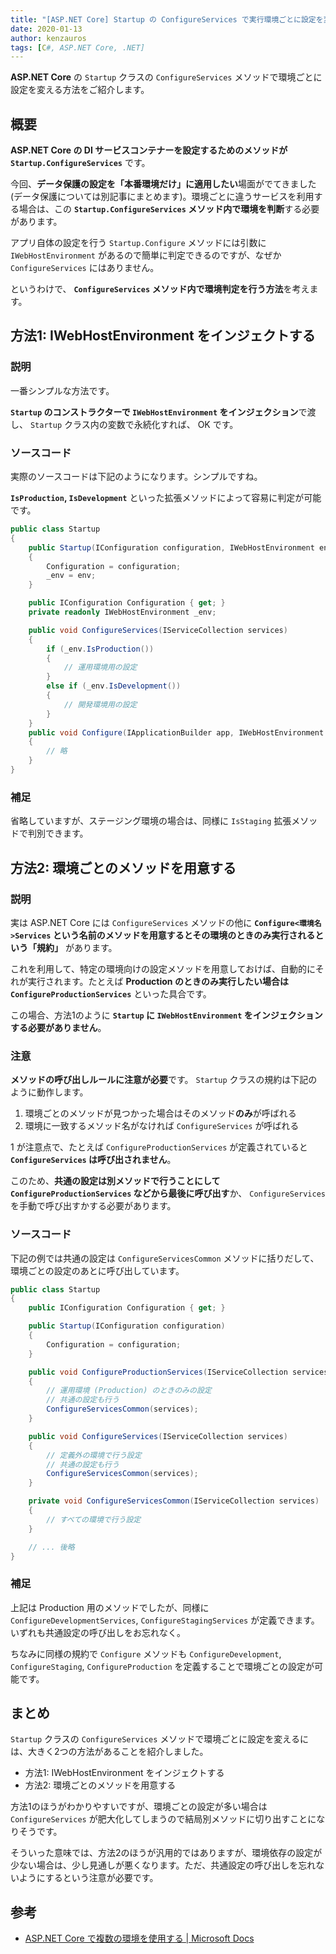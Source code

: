 ```yaml
---
title: "[ASP.NET Core] Startup の ConfigureServices で実行環境ごとに設定を変えるには"
date: 2020-01-13
author: kenzauros
tags: [C#, ASP.NET Core, .NET]
---
```


**ASP.NET Core** の `Startup` クラスの `ConfigureServices` メソッドで環境ごとに設定を変える方法をご紹介します。

## 概要

**ASP.NET Core の DI サービスコンテナーを設定するためのメソッドが `Startup.ConfigureServices`** です。

今回、**データ保護の設定を「本番環境だけ」に適用したい**場面がでてきました (データ保護については別記事にまとめます)。環境ごとに違うサービスを利用する場合は、この **`Startup.ConfigureServices` メソッド内で環境を判断**する必要があります。

アプリ自体の設定を行う `Startup.Configure` メソッドには引数に `IWebHostEnvironment` があるので簡単に判定できるのですが、なぜか `ConfigureServices` にはありません。

というわけで、 **`ConfigureServices` メソッド内で環境判定を行う方法**を考えます。

## 方法1: IWebHostEnvironment をインジェクトする

### 説明

一番シンプルな方法です。

**`Startup` のコンストラクターで `IWebHostEnvironment` をインジェクション**で渡し、 `Startup` クラス内の変数で永続化すれば、 OK です。

### ソースコード

実際のソースコードは下記のようになります。シンプルですね。

**`IsProduction`, `IsDevelopment`** といった拡張メソッドによって容易に判定が可能です。

```cs
public class Startup
{
    public Startup(IConfiguration configuration, IWebHostEnvironment env)
    {
        Configuration = configuration;
        _env = env;
    }

    public IConfiguration Configuration { get; }
    private readonly IWebHostEnvironment _env;

    public void ConfigureServices(IServiceCollection services)
    {
        if (_env.IsProduction())
        {
            // 運用環境用の設定
        }
        else if (_env.IsDevelopment())
        {
            // 開発環境用の設定
        }
    }
    public void Configure(IApplicationBuilder app, IWebHostEnvironment env)
    {
        // 略
    }
}
```

### 補足

省略していますが、ステージング環境の場合は、同様に `IsStaging` 拡張メソッドで判別できます。


## 方法2: 環境ごとのメソッドを用意する

### 説明

実は ASP.NET Core には `ConfigureServices` メソッドの他に **`Configure<環境名>Services` という名前のメソッドを用意するとその環境のときのみ実行されるという「規約」** があります。

これを利用して、特定の環境向けの設定メソッドを用意しておけば、自動的にそれが実行されます。たとえば **Production のときのみ実行したい場合は `ConfigureProductionServices`** といった具合です。

この場合、方法1のように **`Startup` に `IWebHostEnvironment` をインジェクションする必要がありません**。

### 注意

**メソッドの呼び出しルールに注意が必要**です。 `Startup` クラスの規約は下記のように動作します。

1. 環境ごとのメソッドが見つかった場合はそのメソッド**のみ**が呼ばれる
2. 環境に一致するメソッド名がなければ `ConfigureServices` が呼ばれる

1 が注意点で、たとえば `ConfigureProductionServices` が定義されていると **`ConfigureServices` は呼び出されません**。

このため、**共通の設定は別メソッドで行うことにして `ConfigureProductionServices` などから最後に呼び出す**か、 `ConfigureServices` を手動で呼び出すかする必要があります。

### ソースコード

下記の例では共通の設定は `ConfigureServicesCommon` メソッドに括りだして、環境ごとの設定のあとに呼び出しています。

```cs
public class Startup
{
    public IConfiguration Configuration { get; }

    public Startup(IConfiguration configuration)
    {
        Configuration = configuration;
    }

    public void ConfigureProductionServices(IServiceCollection services)
    {
        // 運用環境 (Production) のときのみの設定
        // 共通の設定も行う
        ConfigureServicesCommon(services);
    }

    public void ConfigureServices(IServiceCollection services)
    {
        // 定義外の環境で行う設定
        // 共通の設定も行う
        ConfigureServicesCommon(services);
    }

    private void ConfigureServicesCommon(IServiceCollection services)
    {
        // すべての環境で行う設定
    }

    // ... 後略
}
```

### 補足

上記は Production 用のメソッドでしたが、同様に `ConfigureDevelopmentServices`, `ConfigureStagingServices` が定義できます。いずれも共通設定の呼び出しをお忘れなく。

ちなみに同様の規約で `Configure` メソッドも `ConfigureDevelopment`, `ConfigureStaging`, `ConfigureProduction` を定義することで環境ごとの設定が可能です。

## まとめ

`Startup` クラスの `ConfigureServices` メソッドで環境ごとに設定を変えるには、大きく2つの方法があることを紹介しました。

- 方法1: IWebHostEnvironment をインジェクトする
- 方法2: 環境ごとのメソッドを用意する

方法1のほうがわかりやすいですが、環境ごとの設定が多い場合は `ConfigureServices` が肥大化してしまうので結局別メソッドに切り出すことになりそうです。

そういった意味では、方法2のほうが汎用的ではありますが、環境依存の設定が少ない場合は、少し見通しが悪くなります。ただ、共通設定の呼び出しを忘れないようにするという注意が必要です。

## 参考

- [ASP.NET Core で複数の環境を使用する | Microsoft Docs](https://docs.microsoft.com/ja-jp/aspnet/core/fundamentals/environments?view=aspnetcore-3.1)
